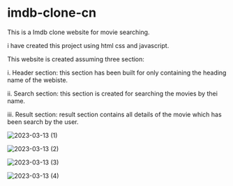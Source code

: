 # imdb-clone-cn

This is a Imdb clone website for movie searching.

i have created this project using html css and javascript.

This website is created assuming three section:

i. Header section: this section has been built for only containing the heading name of the webiste.

ii. Search section: this section is created for searching the movies by thei name.

iii. Result section: result section contains all details of the movie which has been search by the user.

![2023-03-13 (1)](https://user-images.githubusercontent.com/120048006/224763062-0559b683-89c2-4ecc-b4a7-a375e800dea9.png)


![2023-03-13 (2)](https://user-images.githubusercontent.com/120048006/224763227-d1e89608-430f-45cf-934f-d23512213a21.png)

![2023-03-13 (3)](https://user-images.githubusercontent.com/120048006/224763414-fa1e8a72-4ad7-4670-a93c-a22895466223.png)

![2023-03-13 (4)](https://user-images.githubusercontent.com/120048006/224763657-f2acf10c-e540-4721-9ab4-70f4f5376029.png)
